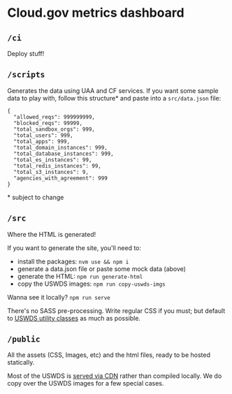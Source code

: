 # Cloud.gov metrics dashboard

## `/ci`
Deploy stuff!

## `/scripts`
Generates the data using UAA and CF services. If you want some sample data to play with, follow this structure* and paste into a `src/data.json` file:

```
{
  "allowed_reqs": 999999999,
  "blocked_reqs": 99999,
  "total_sandbox_orgs": 999,
  "total_users": 999,
  "total_apps": 999,
  "total_domain_instances": 999,
  "total_database_instances": 999,
  "total_es_instances": 99,
  "total_redis_instances": 99,
  "total_s3_instances": 9,
  "agencies_with_agreement": 999
}
```
\* subject to change


## `/src`
Where the HTML is generated!

If you want to generate the site, you'll need to:
- install the packages: `nvm use && npm i`
- generate a data.json file or paste some mock data (above)
- generate the HTML: `npm run generate-html`
- copy the USWDS images: `npm run copy-uswds-imgs`

Wanna see it locally? `npm run serve`

There's no SASS pre-processing. Write regular CSS if you must; but default to [USWDS utility classes](https://designsystem.digital.gov/utilities/) as much as possible.

## `/public`
All the assets (CSS, Images, etc) and the html files, ready to be hosted statically. 

Most of the USWDS is [served via CDN](https://cdnjs.com/libraries/uswds) rather than compiled locally. We do copy over the USWDS images for a few special cases.
